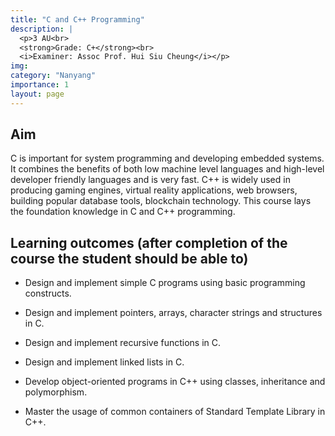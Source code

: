 ```yaml
---
title: "C and C++ Programming"
description: |
  <p>3 AU<br>
  <strong>Grade: C+</strong><br>
  <i>Examiner: Assoc Prof. Hui Siu Cheung</i></p>
img:
category: "Nanyang"
importance: 1
layout: page
---
```


## Aim

C is important for system programming and developing embedded systems. It combines the benefits of both low machine level languages and high-level developer friendly languages and is very fast. C++ is widely used in producing gaming engines, virtual reality applications, web browsers, building popular database tools, blockchain technology. This course lays the foundation knowledge in C and C++ programming.

## Learning outcomes (after completion of the course the student should be able to)

- Design and implement simple C programs using basic programming constructs.

- Design and implement pointers, arrays, character strings and structures in C.

- Design and implement recursive functions in C.

- Design and implement linked lists in C.

- Develop object-oriented programs in C++ using classes, inheritance and polymorphism.

- Master the usage of common containers of Standard Template Library in C++.
